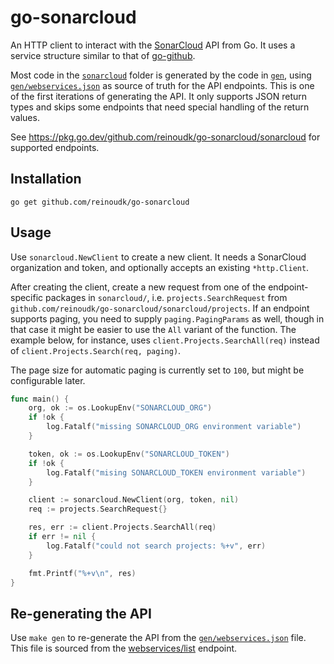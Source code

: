 # go-sonarcloud

An HTTP client to interact with the [SonarCloud](https://sonarcloud.io) API from Go. It uses a service structure
similar to that of [go-github](https://github.com/google/go-github).

Most code in the [`sonarcloud`](sonarcloud) folder is generated by the code in [`gen`](gen), using [`gen/webservices.json`](gen/webservices.json)
as source of truth for the API endpoints. This is one of the first iterations of generating the API. It only supports
JSON return types and skips some endpoints that need special handling of the return values.

See https://pkg.go.dev/github.com/reinoudk/go-sonarcloud/sonarcloud for supported endpoints.

## Installation

```shell
go get github.com/reinoudk/go-sonarcloud
```

## Usage

Use `sonarcloud.NewClient` to create a new client. It needs a SonarCloud organization and token, and optionally accepts
an existing `*http.Client`.

After creating the client, create a new request from one of the endpoint-specific packages in `sonarcloud/`, i.e.
`projects.SearchRequest` from `github.com/reinoudk/go-sonarcloud/sonarcloud/projects`. If an endpoint supports paging,
you need to supply `paging.PagingParams` as well, though in that case it might be easier to use the `All` variant of the
function. The example below, for instance, uses `client.Projects.SearchAll(req)` instead of `client.Projects.Search(req, paging)`.

The page size for automatic paging is currently set to `100`, but might be configurable later.

```go
func main() {
    org, ok := os.LookupEnv("SONARCLOUD_ORG")
    if !ok {
        log.Fatalf("missing SONARCLOUD_ORG environment variable")
    }

    token, ok := os.LookupEnv("SONARCLOUD_TOKEN")
    if !ok {
        log.Fatalf("mising SONARCLOUD_TOKEN environment variable")
    }

    client := sonarcloud.NewClient(org, token, nil)
    req := projects.SearchRequest{}

    res, err := client.Projects.SearchAll(req)
    if err != nil {
        log.Fatalf("could not search projects: %+v", err)
    }

    fmt.Printf("%+v\n", res)
}
```

## Re-generating the API

Use `make gen` to re-generate the API from the [`gen/webservices.json`](gen/webservices.json) file. This file is sourced
from the [webservices/list](https://sonarcloud.io/api/webservices/list) endpoint.
